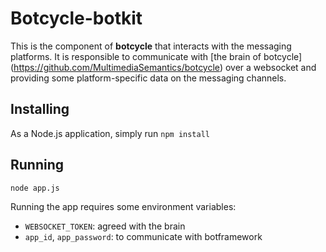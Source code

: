 # Botcycle-botkit

This is the component of **botcycle** that interacts with the messaging platforms. It is responsible to communicate with [the brain of botcycle] (https://github.com/MultimediaSemantics/botcycle) over a websocket and providing some platform-specific data on the messaging channels.

## Installing

As a Node.js application, simply run `npm install`

## Running

`node app.js`

Running the app requires some environment variables:

- `WEBSOCKET_TOKEN`: agreed with the brain
- `app_id`, `app_password`: to communicate with botframework
